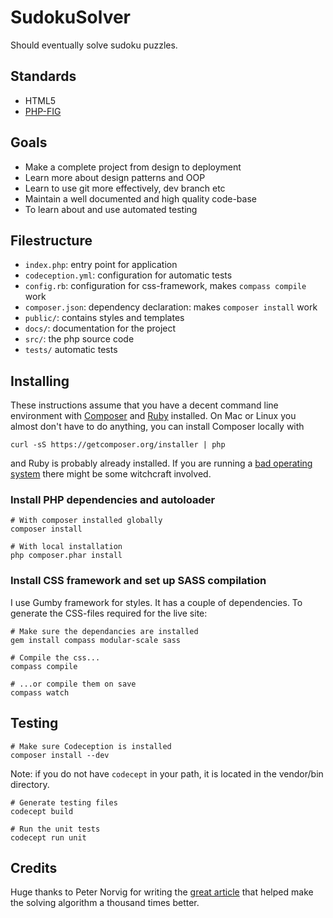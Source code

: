 # SudokuSolver

Should eventually solve sudoku puzzles.

## Standards

- HTML5
- [PHP-FIG](www.php-fig.org)

## Goals

- Make a complete project from design to deployment
- Learn more about design patterns and OOP
- Learn to use git more effectively, dev branch etc
- Maintain a well documented and high quality code-base
- To learn about and use automated testing

## Filestructure

- `index.php`: entry point for application
- `codeception.yml`: configuration for automatic tests
- `config.rb`: configuration for css-framework, makes `compass compile` work
- `composer.json`: dependency declaration: makes `composer install` work
- `public/`: contains styles and templates
- `docs/`: documentation for the project
- `src/`: the php source code
- `tests/` automatic tests

## Installing

These instructions assume that you have a decent command line environment with
[Composer](http://getcomposer.org/) and [Ruby](https://www.ruby-lang.org/) installed.
On Mac or Linux you almost don't have to do anything, you can install Composer locally with

    curl -sS https://getcomposer.org/installer | php

and Ruby is probably already installed. If you are running a
[bad operating system](http://windows.microsoft.com/) there might be some witchcraft
involved.

### Install PHP dependencies and autoloader

    # With composer installed globally
    composer install

    # With local installation
    php composer.phar install

### Install CSS framework and set up SASS compilation

I use Gumby framework for styles. It has a couple of dependencies. To generate
the CSS-files required for the live site:

    # Make sure the dependancies are installed
    gem install compass modular-scale sass

    # Compile the css...
    compass compile

    # ...or compile them on save
    compass watch

## Testing

    # Make sure Codeception is installed
    composer install --dev

Note: if you do not have `codecept` in your path, it is located in the vendor/bin directory.

    # Generate testing files
    codecept build

    # Run the unit tests
    codecept run unit

## Credits

Huge thanks to Peter Norvig for writing the [great article](http://norvig.com/sudoku.html)
that helped make the solving algorithm a thousand times better.
